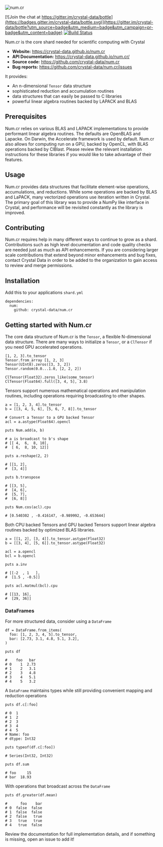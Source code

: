 ![num.cr](https://raw.githubusercontent.com/crystal-data/bottle/rename/static/numcr_logo.png)

[![Join the chat at https://gitter.im/crystal-data/bottle](https://badges.gitter.im/crystal-data/bottle.svg)](https://gitter.im/crystal-data/bottle?utm_source=badge&utm_medium=badge&utm_campaign=pr-badge&utm_content=badge)
[![Build Status](https://travis-ci.com/crystal-data/num.cr.svg?branch=master)](https://travis-ci.com/crystal-data/num.cr)

Num.cr is the core shard needed for scientific computing with Crystal

- **Website:** https://crystal-data.github.io/num.cr
- **API Documentation:** https://crystal-data.github.io/num.cr/
- **Source code:** https://github.com/crystal-data/num.cr
- **Bug reports:** https://github.com/crystal-data/num.cr/issues

It provides:

- An n-dimensional `Tensor` data structure
- sophisticated reduction and accumulation routines
- data structures that can easily be passed to C libraries
- powerful linear algebra routines backed by LAPACK and BLAS

## Prerequisites

Num.cr relies on various BLAS and LAPACK implementations to provide performant linear
algebra routines.  The defaults are OpenBLAS and Lapacke.  On Darwin, the Accelerate
framework is used by default.  Num.cr also allows for computing run on a GPU, backed
by OpenCL, with BLAS operations backed by ClBlast.  Please review the relevant installation
instructions for these libraries if you would like to take advantage of their features.

## Usage

Num.cr provides data structures that facilitate element-wise operations,
accumulations, and reductions.  While some operations are backed by BLAS
and LaPACK, many vectorized operations use iteration written in Crystal.
The primary goal of this library was to provide a NumPy like interface in
Crystal, and performance will be revisited constantly as the library is
improved.

Contributing
------------
Num.cr requires help in many different ways to continue to grow as a shard.
Contributions such as high level documentation and code quality checks are needed just
as much as API enhancements.  If you are considering larger scale contributions
that extend beyond minor enhancements and bug fixes, contact Crystal Data
in order to be added to the organization to gain access to review and merge
permissions.

## Installation

Add this to your applications `shard.yml`

```
dependencies:
  num:
    github: crystal-data/num.cr
```

## Getting started with Num.cr

The core data structure of Num.cr is the `Tensor`, a flexible N-dimensional data structure.
There are many ways to initialize a `Tensor`, or a `ClTensor` if you need GPU accelerated
operations.

```crystal
[1, 2, 3].to_tensor
Tensor.from_array [1, 2, 3]
Tensor(UInt8).zeros([3, 3, 2])
Tensor.random(0.0...1.0, [2, 2, 2])

ClTensor(Float32).zeros_like(some_tensor)
ClTensor(Float64).full([3, 4, 5], 3.8)
```

Tensors support numerous mathematical operations and manipulation routines, including
operations requiring broadcasting to other shapes.

```crystal
a = [1, 2, 3, 4].to_tensor
b = [[3, 4, 5, 6], [5, 6, 7, 8]].to_tensor

# Convert a Tensor to a GPU backed Tensor
acl = a.astype(Float64).opencl

puts Num.add(a, b)

# a is broadcast to b's shape
# [[ 4,  6,  8, 10],
#  [ 6,  8, 10, 12]]

puts a.reshape(2, 2)

# [[1, 2],
#  [3, 4]]

puts b.transpose

# [[3, 5],
#  [4, 6],
#  [5, 7],
#  [6, 8]]

puts Num.cos(acl).cpu

# [0.540302 , -0.416147, -0.989992, -0.653644]
```

Both CPU backed Tensors and GPU backed Tensors support linear algebra routines
backed by optimized BLAS libraries.

```crystal
a = [[1, 2], [3, 4]].to_tensor.astype(Float32)
b = [[3, 4], [5, 6]].to_tensor.astype(Float32)

acl = a.opencl
bcl = b.opencl

puts a.inv

# [[-2  , 1   ],
#  [1.5 , -0.5]]

puts acl.matmul(bcl).cpu

# [[13, 16],
#  [29, 36]]
```

### DataFrames

For more structured data, consider using a `DataFrame`

```crystal
df = DataFrame.from_items(
  foo: [1, 2, 3, 4, 5].to_tensor,
  bar: [2.73, 3.1, 4.8, 5.1, 3.2],
)

puts df

#    foo   bar
# 0    1  2.73
# 1    2   3.1
# 2    3   4.8
# 3    4   5.1
# 4    5   3.2
```

A `DataFrame` maintains types while still providing convenient
mapping and reduction operations

```crystal
puts df.c[:foo]

# 0  1
# 1  2
# 2  3
# 3  4
# 4  5
# Name: foo
# dtype: Int32

puts typeof(df.c[:foo])

# Series(Int32, Int32)

puts df.sum

# foo     15
# bar  18.93
```

With operations that broadcast across the `DataFrame`

```crystal
puts df.greater(df.mean)

#      foo    bar
# 0  false  false
# 1  false  false
# 2  false   true
# 3   true   true
# 4   true  false
```

Review the documentation for full implementation details, and if something is missing,
open an issue to add it!
